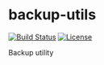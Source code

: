 # backup-utils

[![Build Status](https://travis-ci.org/micpe083/backup-utils.svg?branch=master)](https://travis-ci.org/micpe083/backup-utils)
[![License](https://img.shields.io/badge/license-Apache--2.0-blue.svg)](http://www.apache.org/licenses/LICENSE-2.0)

Backup utility
